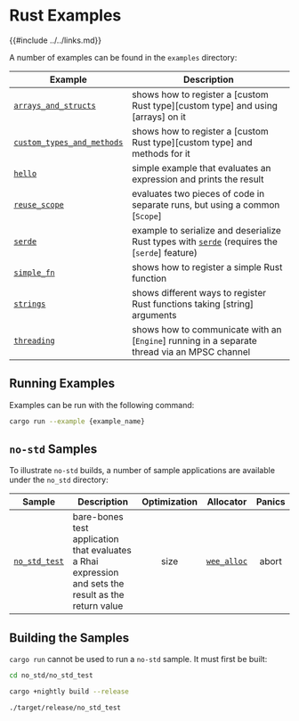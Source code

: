 Rust Examples
============

{{#include ../../links.md}}

A number of examples can be found in the `examples` directory:

| Example                                                                         | Description                                                                                                                     |
| ------------------------------------------------------------------------------- | ------------------------------------------------------------------------------------------------------------------------------- |
| [`arrays_and_structs`]({{repoHome}}/examples/arrays_and_structs.rs)             | shows how to register a [custom Rust type][custom type] and using [arrays] on it                                                |
| [`custom_types_and_methods`]({{repoHome}}/examples/custom_types_and_methods.rs) | shows how to register a [custom Rust type][custom type] and methods for it                                                      |
| [`hello`]({{repoHome}}/examples/hello.rs)                                       | simple example that evaluates an expression and prints the result                                                               |
| [`reuse_scope`]({{repoHome}}/examples/reuse_scope.rs)                           | evaluates two pieces of code in separate runs, but using a common [`Scope`]                                                     |
| [`serde`]({{repoHome}}/examples/serde.rs)                                       | example to serialize and deserialize Rust types with [`serde`](https://crates.io/crates/serde) (requires the [`serde`] feature) |
| [`simple_fn`]({{repoHome}}/examples/simple_fn.rs)                               | shows how to register a simple Rust function                                                                                    |
| [`strings`]({{repoHome}}/examples/strings.rs)                                   | shows different ways to register Rust functions taking [string] arguments                                                       |
| [`threading`]({{repoHome}}/examples/threading.rs)                               | shows how to communicate with an [`Engine`] running in a separate thread via an MPSC channel                                    |


Running Examples
----------------

Examples can be run with the following command:

```sh
cargo run --example {example_name}
```

`no-std` Samples
----------------

To illustrate `no-std` builds, a number of sample applications are available under the `no_std` directory:

| Sample                                           | Description                                                                                          | Optimization |                     Allocator                     | Panics |
| ------------------------------------------------ | ---------------------------------------------------------------------------------------------------- | :----------: | :-----------------------------------------------: | :----: |
| [`no_std_test`]({{repoHome}}/no_std/no_std_test) | bare-bones test application that evaluates a Rhai expression and sets the result as the return value |     size     | [`wee_alloc`](https://crates.io/crates/wee_alloc) | abort  |


Building the Samples
--------------------

`cargo run` cannot be used to run a `no-std` sample.  It must first be built:

```sh
cd no_std/no_std_test

cargo +nightly build --release

./target/release/no_std_test
```

